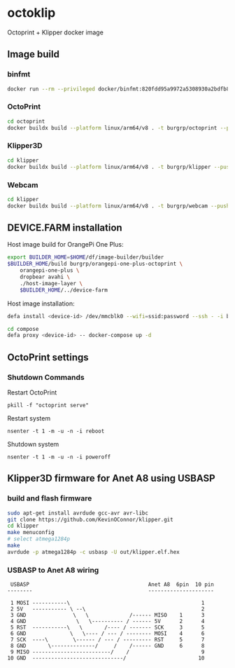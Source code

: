 # octoklip
Octoprint + Klipper docker image

## Image build

### binfmt
```sh
docker run --rm --privileged docker/binfmt:820fdd95a9972a5308930a2bdfb8573dd4447ad3
```

### OctoPrint

```sh
cd octoprint
docker buildx build --platform linux/arm64/v8 . -t burgrp/octoprint --push
```

### Klipper3D

```sh
cd klipper
docker buildx build --platform linux/arm64/v8 . -t burgrp/klipper --push
```

### Webcam

```sh
cd klipper
docker buildx build --platform linux/arm64/v8 . -t burgrp/webcam --push
```

## DEVICE.FARM installation

Host image build for OrangePi One Plus:
```sh
export BUILDER_HOME=$HOME/df/image-builder/builder
$BUILDER_HOME/build burgrp/orangepi-one-plus-octoprint \
    orangepi-one-plus \
    dropbear avahi \
    ./host-image-layer \
    $BUILDER_HOME/../device-farm
```

Host image installation:
```sh
defa install <device-id> /dev/mmcblk0 --wifi=ssid:password --ssh - -i burgrp/orangepi-one-plus-octoprint
```

```sh
cd compose
defa proxy <device-id> -- docker-compose up -d
```

## OctoPrint settings

### Shutdown Commands
Restart OctoPrint
```
pkill -f "octoprint serve"
```

Restart system
```
nsenter -t 1 -m -u -n -i reboot
```

Shutdown system
```
nsenter -t 1 -m -u -n -i poweroff
```

## Klipper3D firmware for Anet A8 using USBASP

### build and flash firmware

```sh
sudo apt-get install avrdude gcc-avr avr-libc
git clone https://github.com/KevinOConnor/klipper.git
cd klipper
make menuconfig
# select atmega1284p
make
avrdude -p atmega1284p -c usbasp -U out/klipper.elf.hex
```
### USBASP to Anet A8 wiring

```
 USBASP                                      Anet A8  6pin  10 pin
--------                                     ---------------------

 1 MOSI -----------\                                          1
 2 5V   ----------- \ --\                                     2
 3 GND               \   \             /------ MISO    1      3
 4 GND                \   \---------- / ------ 5V      2      4
 5 RST  -----------\   \       /---- / ------- SCK     3      5
 6 GND              \   \---- / --- / -------- MOSI    4      6
 7 SCK  ----\        \------ / --- / --------- RST     5      7
 8 GND       \--------------/     /    /------ GND     6      8
 9 MISO -------------------------/    /                       9
10 GND  -----------------------------/                       10
```
